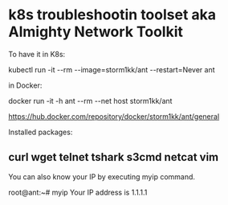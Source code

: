 # k8s troubleshootin toolset aka Almighty Network Toolkit

To have it in K8s:

kubectl run -it --rm --image=storm1kk/ant --restart=Never ant

in Docker:

docker run -it -h ant --rm --net host storm1kk/ant



https://hub.docker.com/repository/docker/storm1kk/ant/general

Installed packages:

curl
wget
telnet
tshark
s3cmd
netcat
vim
------
You can also know your IP by executing myip command.

root@ant:~# myip
Your IP address is 1.1.1.1